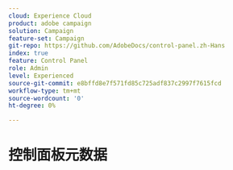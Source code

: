 ```yaml
---
cloud: Experience Cloud
product: adobe campaign
solution: Campaign
feature-set: Campaign
git-repo: https://github.com/AdobeDocs/control-panel.zh-Hans
index: true
feature: Control Panel
role: Admin
level: Experienced
source-git-commit: e8bffd8e7f571fd85c725adf837c2997f7615fcd
workflow-type: tm+mt
source-wordcount: '0'
ht-degree: 0%

---
```



# 控制面板元数据
